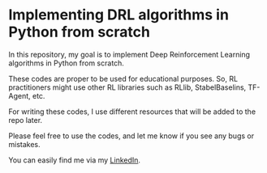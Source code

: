 # Implementing DRL algorithms in Python from scratch

In this repository, my goal is to implement Deep Reinforcement Learning algorithms in Python from scratch. 

These codes are proper to be used for educational purposes. So, RL practitioners might use other RL libraries such as RLlib, StabelBaselins, TF-Agent, etc. 

For writing these codes, I use different resources that will be added to the repo later. 

Please feel free to use the codes, and let me know if you see any bugs or mistakes. 

You can easily find me via my [LinkedIn](https://www.linkedin.com/in/reza-kakooee/).